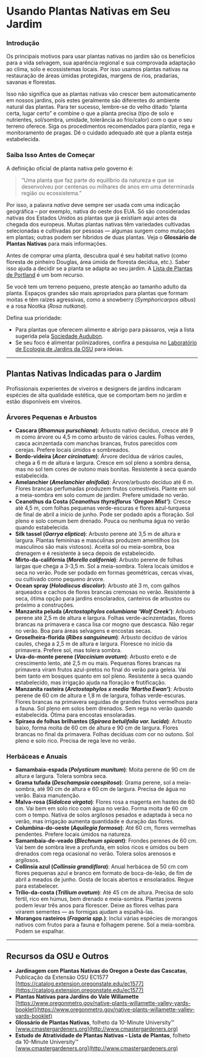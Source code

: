 # Usando Plantas Nativas em Seu Jardim

### Introdução

Os principais motivos para usar plantas nativas no jardim são os benefícios para a vida selvagem, sua aparência regional e sua comprovada adaptação ao clima, solo e ecossistemas locais. Por isso usamos plantas nativas na restauração de áreas úmidas protegidas, margens de rios, pradarias, savanas e florestas.

Isso não significa que as plantas nativas vão crescer bem automaticamente em nossos jardins, pois estes geralmente são diferentes do ambiente natural das plantas. Para ter sucesso, lembre-se do velho ditado “planta certa, lugar certo” e combine o que a planta precisa (tipo de solo e nutrientes, sol/sombra, umidade, tolerância ao frio/calor) com o que o seu terreno oferece. Siga os procedimentos recomendados para plantio, rega e monitoramento de pragas. Dê o cuidado adequado até que a planta esteja estabelecida.

### Saiba Isso Antes de Começar

A definição oficial de planta nativa pelo governo é:

> “Uma planta que faz parte do equilíbrio da natureza e que se desenvolveu por centenas ou milhares de anos em uma determinada região ou ecossistema.”

Por isso, a palavra *nativa* deve sempre ser usada com uma indicação geográfica – por exemplo, nativa do oeste dos EUA. Só são consideradas nativas dos Estados Unidos as plantas que já existiam aqui antes da chegada dos europeus. Muitas plantas nativas têm variedades cultivadas selecionadas e cultivadas por pessoas — algumas surgem como mutações em plantas; outras podem ser híbridos de duas plantas. Veja o **Glossário de Plantas Nativas** para mais informações.

Antes de comprar uma planta, descubra qual é seu habitat nativo (como floresta de pinheiro Douglas, área úmida de floresta decídua, etc.). Saber isso ajuda a decidir se a planta se adapta ao seu jardim. A [Lista de Plantas de Portland](https://www.portlandoregon.gov/citycode/article/322280) é um bom recurso.

Se você tem um terreno pequeno, preste atenção ao tamanho adulto da planta. Espaços grandes são mais apropriados para plantas que formam moitas e têm raízes agressivas, como a snowberry (*Symphoricarpos albus*) e a rosa Nootka (*Rosa nutkana*).

Defina sua prioridade:

- Para plantas que oferecem alimento e abrigo para pássaros, veja a lista sugerida pela [Sociedade Audubon](https://www.audubon.org/native-plants).
- Se seu foco é alimentar polinizadores, confira a pesquisa no [Laboratório de Ecologia de Jardins da OSU](http://blogs.oregonstate.edu/gardenecologylab/) para ideias.

---

## Plantas Nativas Indicadas para o Jardim

Profissionais experientes de viveiros e designers de jardins indicaram espécies de alta qualidade estética, que se comportam bem no jardim e estão disponíveis em viveiros.

### Árvores Pequenas e Arbustos

- **Cascara (*Rhamnus purschiana*)**: Arbusto nativo decíduo, cresce até 9 m como árvore ou 4,5 m como arbusto de vários caules. Folhas verdes, casca acinzentada com manchas brancas, frutos parecidos com cerejas. Prefere locais úmidos e sombreados.
- **Bordo-videira (*Acer circinatum*)**: Árvore decídua de vários caules, chega a 6 m de altura e largura. Cresce em sol pleno a sombra densa, mas no sol tem cores de outono mais bonitas. Resistente à seca quando estabelecida.
- **Amelanchier (*Amelanchier alnifolia*)**: Árvore/arbusto decíduo até 6 m. Flores brancas perfumadas produzem frutos comestíveis. Plante em sol a meia-sombra em solo comum de jardim. Prefere umidade no verão.
- **Ceanothus da Costa (*Ceanothus thyrsiflorus ‘Oregon Mist’*)**: Cresce até 4,5 m, com folhas pequenas verde-escuras e flores azul-turquesa de final de abril a início de junho. Pode ser podado após a floração. Sol pleno e solo comum bem drenado. Pouca ou nenhuma água no verão quando estabelecida.
- **Silk tassel (*Garrya eliptica*)**: Arbusto perene até 3,5 m de altura e largura. Plantas femininas e masculinas produzem amentilhos (os masculinos são mais vistosos). Aceita sol ou meia-sombra, boa drenagem e é resistente à seca depois de estabelecido.
- **Mirto-da-califórnia (*Morella california*)**: Arbusto perene de folhas largas que chega a 3-3,5 m. Sol a meia-sombra. Tolera locais úmidos e seca no verão. Pode ser podado em formas geométricas, cercas vivas, ou cultivado como pequeno árvore.
- **Ocean spray (*Holodiscus discolor*)**: Arbusto até 3 m, com galhos arqueados e cachos de flores brancas cremosas no verão. Resistente à seca, ótima opção para jardins ensolarados, canteiros de arbustos ou próximo a construções.
- **Manzanita peluda (*Arctostaphylos columbiana ‘Wolf Creek’*)**: Arbusto perene até 2,5 m de altura e largura. Folhas verde-acinzentadas, flores brancas na primavera e casca lisa cor mogno que descasca. Não regar no verão. Boa para áreas selvagens e encostas secas.
- **Groselheira-florida (*Ribes sanguineum*)**: Arbusto decíduo de vários caules, chega a 2,5 m de altura e largura. Floresce no início da primavera. Prefere sol, mas tolera sombra.
- **Uva-do-monte perene (*Vaccinium ovatum*)**: Arbusto ereto e de crescimento lento, até 2,5 m ou mais. Pequenas flores brancas na primavera viram frutos azul-pretos no final do verão para geleia. Vai bem tanto em bosques quanto em sol pleno. Resistente à seca quando estabelecido, mas irrigação ajuda na floração e frutificação.
- **Manzanita rasteira (*Arctostaphylos x media ‘Martha Ewan’*)**: Arbusto perene de 60 cm de altura e 1,8 m de largura, folhas verde-escuras. Flores brancas na primavera seguidas de grandes frutos vermelhos para a fauna. Sol pleno em solos bem drenados. Sem rega no verão quando estabelecida. Ótima para encostas ensolaradas.
- **Spiraea de folhas brilhantes (*Spiraea betulifolia var. lucida*)**: Arbusto baixo, forma moita de 60 cm de altura e 90 cm de largura. Flores brancas no final da primavera. Folhas decíduas com cor no outono. Sol pleno e solo rico. Precisa de rega leve no verão.

### Herbáceas e Anuais

- **Samambaia-espada (*Polysticum munitum*)**: Moita perene de 90 cm de altura e largura. Tolera sombra seca.
- **Grama tufada (*Deschampsia caespitosa*)**: Grama perene, sol a meia-sombra, até 90 cm de altura e 60 cm de largura. Precisa de água no verão. Baixa manutenção.
- **Malva-rosa (*Sidalcea virgata*)**: Flores rosa a magenta em hastes de 60 cm. Vai bem em solo rico com água no verão. Forma moita de 60 cm com o tempo. Nativa de solos argilosos pesados e adaptada à seca no verão, mas irrigação aumenta quantidade e duração das flores.
- **Columbina-do-oeste (*Aquilegia formosa*)**: Até 60 cm, flores vermelhas pendentes. Prefere locais úmidos na natureza.
- **Samambaia-de-veado (*Blechnum spicant*)**: Frondes perenes de 60 cm. Vai bem de sombra leve a profunda, em solos ricos e úmidos ou bem drenados com rega ocasional no verão. Tolera solos arenosos e argilosos.
- **Collinsia azul (*Collinsia grandiflora*)**: Anual herbácea de 50 cm com flores pequenas azul e branco em formato de boca-de-leão, de fim de abril a meados de junho. Gosta de locais abertos e ensolarados. Regue para estabelecer.
- **Trílio-da-costa (*Trillium ovatum*)**: Até 45 cm de altura. Precisa de solo fértil, rico em húmus, bem drenado e meia-sombra. Plantas jovens podem levar três anos para florescer. Deixe as flores velhas para virarem sementes — as formigas ajudam a espalhá-las.
- **Morangos rasteiros (*Fragaria spp.*)**: Inclui várias espécies de morangos nativos com frutos para a fauna e folhagem perene. Sol a meia-sombra. Podem se espalhar.

---

## Recursos da OSU e Outros

- **Jardinagem com Plantas Nativas do Oregon a Oeste das Cascatas**, Publicação da Extensão OSU EC1577  
  [https://catalog.extension.oregonstate.edu/ec1577](https://catalog.extension.oregonstate.edu/ec1577)
- **Plantas Nativas para Jardins do Vale Willamette**  
  [https://www.oregonmetro.gov/native-plants-willamette-valley-yards-booklet](https://www.oregonmetro.gov/native-plants-willamette-valley-yards-booklet)
- **Glossário de Plantas Nativas**, folheto da 10-Minute University™  
  [www.cmastergardeners.org](http://www.cmastergardeners.org)
- **Estudo de Atratividade de Plantas Nativas – Lista de Plantas**, folheto da 10-Minute University™  
  [www.cmastergardeners.org](http://www.cmastergardeners.org)
